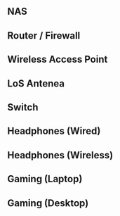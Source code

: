 ## NAS

## Router / Firewall

## Wireless Access Point

## LoS Antenea

## Switch

## Headphones (Wired)

## Headphones (Wireless)

## Gaming (Laptop)

## Gaming (Desktop)
